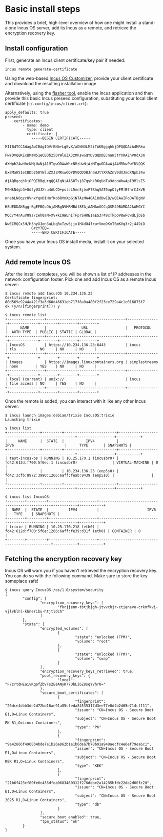 # Basic install steps
This provides a brief, high-level overview of how one might install a stand-alone
Incus OS server, add its Incus as a remote, and retrieve the encryption
recovery key.

## Install configuration
First, generate an Incus client certificate/key pair if needed:

    incus remote generate-certificate

Using the web-based [Incus OS Customizer](https://incusos-customizer.linuxcontainers.org/ui/),
provide your client certificate and download the resulting installation image.

Alternatively, using the [flasher tool](flasher-tool.md), enable the Incus
application and then provide this basic Incus preseed configuration, substituting
your local client certificate (`~/.config/incus/client.crt`):

```
apply_defaults: true
preseed:
    certificates:
        - name: demo
          type: client
          certificate: |
            -----BEGIN CERTIFICATE-----
            MIIB4TCCAWagAwIBAgIQVrBNb+LgEvX/aDNNOLM2iTAKBggqhkjOPQQDAzA4MRkw
            FwYDVQQKExBMaW51eCBDb250YWluZXJzMRswGQYDVQQDDBJnaWJtYXRAZnV0dXJm
            dXNpb24wHhcNMjUwNjA1MTgwODAwWhcNMzUwNjAzMTgwODAwWjA4MRkwFwYDVQQK
            ExBMaW51eCBDb250YWluZXJzMRswGQYDVQQDDBJnaWJtYXRAZnV0dXJmdXNpb24w
            djAQBgcqhkjOPQIBBgUrgQQAIgNiAAS8Tsj87gyhkR6gUoTa9dooWhwApI9MlsZS
            M9HkNdgLG+0d2yU3JXru4AbCD+pslsL5mnSjbmF7BhqSAT0opQtyFMfB7hrCJkVB
            nnebLNOqzrOVnxYqnD1HnfKo6RVmXpGjNTAzMA4GA1UdDwEB/wQEAwIFoDATBgNV
            HSUEDDAKBggrBgEFBQcDAjAMBgNVHRMBAf8EAjAAMAoGCCqGSM49BAMDA2kAMGYC
            MQC/Y4nAuV09z/zeh0aN+XV+kI9WLnITFprSHREIaES3r49cTkpoV8wFCwdLjbSb
            NwECMQCx5H/H3hyXJen3uLbqRxTzw5jjx1M4dO4fru+VmoOKmTSmKVq3r2j449iD
            GrzY7EQ=
            -----END CERTIFICATE-----
```

Once you have your Incus OS install media, install it on your selected system.

## Add remote Incus OS

After the install completes, you will be shown a list of IP addresses in the
network configuration footer. Pick one and add Incus OS as a remote Incus
server:

```
$ incus remote add IncusOS 10.234.136.23
Certificate fingerprint: 80d569e9244a421f3a3d60d46631eb717f8a0a480f2f23ee729a4c1c016875f7
ok (y/n/[fingerprint])? y

$ incus remote list
+-----------------+------------------------------------+---------------+-------------+--------+--------+--------+
|      NAME       |                URL                 |   PROTOCOL    |  AUTH TYPE  | PUBLIC | STATIC | GLOBAL |
+-----------------+------------------------------------+---------------+-------------+--------+--------+--------+
| IncusOS         | https://10.234.136.23:8443         | incus         | tls         | NO     | NO     | NO     |
+-----------------+------------------------------------+---------------+-------------+--------+--------+--------+
| images          | https://images.linuxcontainers.org | simplestreams | none        | YES    | NO     | NO     |
+-----------------+------------------------------------+---------------+-------------+--------+--------+--------+
| local (current) | unix://                            | incus         | file access | NO     | YES    | NO     |
+-----------------+------------------------------------+---------------+-------------+--------+--------+--------+

```

Once the remote is added, you can interact with it like any other Incus server:

```
$ incus launch images:debian/trixie IncusOS:trixie
Launching trixie

$ incus list
+---------------+---------+------------------------+--------------------------------------------------+-----------------+-----------+
|     NAME      |  STATE  |          IPV4          |                       IPV6                       |      TYPE       | SNAPSHOTS |
+---------------+---------+------------------------+--------------------------------------------------+-----------------+-----------+
| test-incus-os | RUNNING | 10.25.170.1 (incusbr0) | fd42:612d:f700:5f6e::1 (incusbr0)                | VIRTUAL-MACHINE | 0         |
|               |         | 10.234.136.23 (enp5s0) | fd42:3cfb:8972:3990:1266:6aff:feab:9439 (enp5s0) |                 |           |
+---------------+---------+------------------------+--------------------------------------------------+-----------------+-----------+

$ incus list IncusOS:
+--------+---------+----------------------+------------------------------------------------+-----------+-----------+
|  NAME  |  STATE  |         IPV4         |                      IPV6                      |   TYPE    | SNAPSHOTS |
+--------+---------+----------------------+------------------------------------------------+-----------+-----------+
| trixie | RUNNING | 10.25.170.218 (eth0) | fd42:612d:f700:5f6e:1266:6aff:fe39:d31f (eth0) | CONTAINER | 0         |
+--------+---------+----------------------+------------------------------------------------+-----------+-----------+

```

## Fetching the encryption recovery key

Incus OS will warn you if you haven't retrieved the encryption recovery key.
You can do so with the following command. Make sure to store the key someplace
safe!

```
$ incus query IncusOS:/os/1.0/system/security
{
        "config": {
                "encryption_recovery_keys": [
                        "fkrjjenn-tbtjbjgh-jtvvchjr-ctienevu-crknfkvi-vjlvblhl-kbneribu-htjtldch"
                ]
        },
        "state": {
                "encrypted_volumes": [
                        {
                                "state": "unlocked (TPM)",
                                "volume": "root"
                        },
                        {
                                "state": "unlocked (TPM)",
                                "volume": "swap"
                        }
                ],
                "encryption_recovery_keys_retrieved": true,
                "pool_recovery_keys": {
                        "local": "F7zrtdHEaivKqofZbVFs2EeANyK77DbLi6Z8sqYVhr0="
                },
                "secure_boot_certificates": [
                        {
                                "fingerprint": "26dce4dbb3de2d72bd16ae91a85cfeda84535317d3ee77e0d4b2d65e714cf111",
                                "issuer": "CN=Incus OS - Secure Boot E1,O=Linux Containers",
                                "subject": "CN=Incus OS - Secure Boot PK R1,O=Linux Containers",
                                "type": "PK"
                        },
                        {
                                "fingerprint": "9a42866f496834bde7e1b26a862b1e1b6dea7b78b91a948aecfc4e6ef79ea6c1",
                                "issuer": "CN=Incus OS - Secure Boot E1,O=Linux Containers",
                                "subject": "CN=Incus OS - Secure Boot KEK R1,O=Linux Containers",
                                "type": "KEK"
                        },
                        {
                                "fingerprint": "21b6f423cf80fe6c436dfea0683460312f276debe2a14285bfdc22da2d00fc20",
                                "issuer": "CN=Incus OS - Secure Boot E1,O=Linux Containers",
                                "subject": "CN=Incus OS - Secure Boot 2025 R1,O=Linux Containers",
                                "type": "db"
                        }
                ],
                "secure_boot_enabled": true,
                "tpm_status": "ok"
        }
}
```
